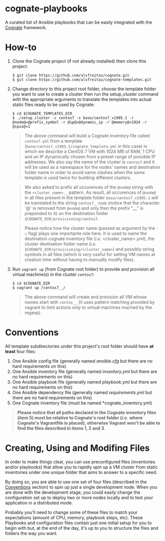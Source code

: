 # cognate-playbooks

A curated list of Ansible playbooks that can be easily integrated with the [Cognate](https://github.com/alsfreitaz/cognate) framework.

# How-to

1. Clone the Cognate project (if not already installed) then clone this project:

    ```
    $ git clone https://github.com/alsfreitaz/cognate.git
    $ git clone https://github.com/alsfreitaz/cognate-templates.git
    ```
    
2. Change directory to this project root folder, choose the template folder you want to use to create a cluster then run the setup_cluster command with the appropriate arguments to translate the templates into actual static files ready to be used by Cognate:

    ```
    $ cd $COGNATE_TEMPLATES_DIR
    $ ./setup_cluster -c centos7 -s base/centos7_v1905.1 -r @node@=@prefix_symbol -r @ip@=@dynamic_ip -r @memory@=1024 -r @cpus@=1 
    ```
    
    > The above command will build a Cognate inventory file called `centos7.yml` from a template (`base/centos7_v1905.1/cognate_template.yml` in this case) in which we describe a CentOS 7 VM with 1024 MB of RAM, 1 CPU and an IP dynamically chosen from a preset range of possible IP addresses. We also say the name of the cluster is `centos7` and it will be used as a namespace for the nodes' names and destination folder name in order to avoid name clashes when the same template is used twice for building different clusters. 
    
    > We also asked to prefix all occurences of the `@node@` string with the `<cluster_name>__` pattern. As result, all occurences of `@node@` in all files present in the template folder `base/centos7_v1905.1` will be translated to the string `centos7__node` (notice that the character '@' is removed from `@node@` and only then the prefix "<clustername>__" is prepended to it) on the destination folder `$COGNATE_DIR/provisioning/centos7`.
    
    > Please notice how the cluster name (passed as argument by the `-c` flag) plays one importante role here. It is used to name the destination cognate inventory file (*i.e.* <cluster_name>.yml), the cluster destination folder name (*i.e.* `$COGNATE_DIR/provisioning/<cluster_name>`) and possibly string symbols in all files (which is *very* useful for setting VM names at creation time without having to manually modify files).
    
3. Run `vagrant up` (from Cognate root folder) to provide and provision all virtual machine(s) in the cluster `centos7`:

    ```
    $ cd $COGNATE_DIR
    $ vagrant up /centos7__/ 
    ```
    
    > The above command will create and provision all VM whose names start with `centos__` (it uses pattern matching provided by vagrant to limit actions only to virtual machines mached by the regexp).

# Conventions

All template subdirectories under this project's root folder should have **at least** four files:

1. One Ansible config file (generally named *ansible.cfg* but there are no hard requirements on this)
2. One Ansible inventory file (generally named *inventory.yml* but there are no hard requirements on this)
3. One Ansible playbook file (generally named *playbook.yml* but there are no hard requirements on this)
4. One Ansible dependency file (generally named *requirements.yml* but there are no hard requirements on this)
5. One Cognate inventory file (must be named  *cognate_inventory.yml)

> **Please notice that all paths declared in the Cognate inventory files (item 5) must be relative to Cognate's root folder (*i.e.* where Cognate's Vagrantfile is placed), otherwise Vagrant won't be able to find the files described in items 1, 2 and 3**.

# Creating, Using and Modifing Files

In order to make things clear, you can use preconfigured files (inventories and/or playbooks) that allow you to rapidly spin up a VM cluster from static inventories under one unique folder that aims to answer to a specific need. 

By doing so, you are able to use one set of four files (described in the [Conventions](#conventions) section) to spin up just a single development node. When you are done with the development stage, you could easily change the configuration set up to deploy two or more nodes locally and to test your application in a distributed mode.

Probably you'll need to change some of these files to match your expectations (amount of CPU, memory, playbook steps, etc). These Playbooks and configuration files contain just one initial setup for you to begin with but, at the end of the day, it's up to you to structure the files and folders the way you want.
